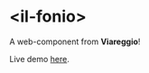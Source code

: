 # &lt;il-fonio&gt;
A web-component from **Viareggio**!

Live demo [here](http://moebiusmania.github.io/il-fonio/).
